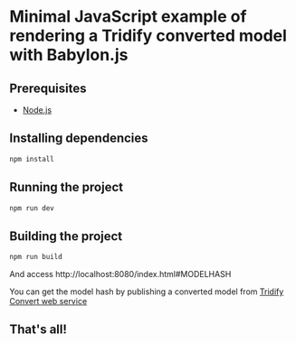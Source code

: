 # Minimal JavaScript example of rendering a Tridify converted model with Babylon.js

## Prerequisites

- [Node.js](https://nodejs.org/en/)

## Installing dependencies
```bash
npm install
```

## Running the project
```bash
npm run dev
```

## Building the project
```bash
npm run build
```

And access http://localhost:8080/index.html#MODELHASH

You can get the model hash by publishing a converted model from [Tridify Convert web service](https://convert.tridify.com)

## That's all!
